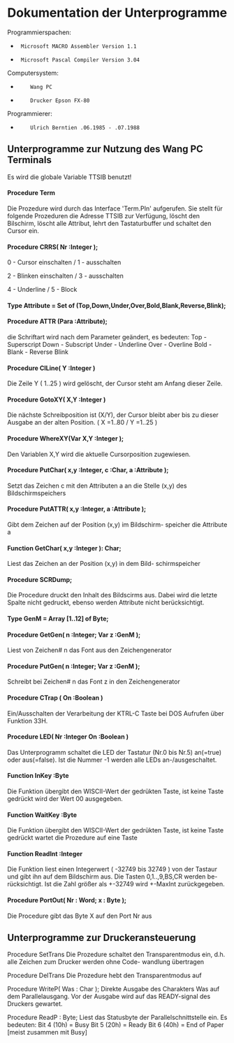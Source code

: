 # Dokumentation der Unterprogramme

Programmierspachen:

-      Microsoft MACRO Assembler Version 1.1
-      Microsoft Pascal Compiler Version 3.04

Computersystem:

-         Wang PC
-         Drucker Epson FX-80

Programmierer:

-         Ulrich Berntien .06.1985 - .07.1988


##      Unterprogramme zur Nutzung des Wang PC Terminals

Es wird die globale Variable TTSIB benutzt!

#### Procedure Term

   Die Prozedure wird durch das Interface 'Term.PIn' aufgerufen.
   Sie stellt für folgende Prozeduren die Adresse TTSIB zur Verfügung,
   löscht den Bilschirm, löscht alle Attribut, lehrt den Tastaturbuffer
   und schaltet den Cursor ein.

#### Procedure CRRS( Nr :Integer );

   0 - Cursor einschalten  / 1 - ausschalten

   2 - Blinken einschalten / 3 - ausschalten

   4 - Underline           / 5 - Block


#### Type Attribute = Set of (Top,Down,Under,Over,Bold,Blank,Reverse,Blink);

#### Procedure ATTR (Para :Attribute);

   die Schriftart wird nach dem Parameter geändert, es bedeuten:
   Top   - Superscript          Down  - Subscript
   Under - Underline            Over  - Overline
   Bold  -                      Blank -
   Reverse                      Blink

#### Procedure ClLine( Y :Integer )

   Die Zeile Y ( 1..25 ) wird gelöscht, der Cursor steht am Anfang
   dieser Zeile.

#### Procedure GotoXY( X,Y :Integer )

   Die nächste Schreibposition ist (X/Y), der Cursor bleibt aber bis zu
   dieser Ausgabe an der alten Position. ( X =1..80 / Y =1..25 )

#### Procedure WhereXY(Var X,Y :Integer );

   Den Variablen X,Y wird die aktuelle Cursorposition zugewiesen.

#### Procedure PutChar( x,y :Integer, c :Char, a :Attribute );

   Setzt das Zeichen c mit den Attributen a an die Stelle
   (x,y) des Bildschirmspeichers

#### Procedure PutATTR( x,y :Integer, a :Attribute );

   Gibt dem Zeichen auf der Position (x,y) im Bildschirm-
   speicher die Attribute a

#### Function GetChar( x,y :Integer ): Char;

   Liest das Zeichen an der Position (x,y) in dem Bild-
   schirmspeicher

#### Procedure SCRDump;

   Die Procedure druckt den Inhalt des Bildscirms aus. Dabei wird die letzte
   Spalte nicht gedruckt, ebenso werden Attribute nicht berücksichtigt.

#### Type GenM = Array [1..12] of Byte;

#### Procedure GetGen( n :Integer; Var z :GenM );

  Liest von Zeichen# n das Font aus den Zeichengenerator

#### Procedure PutGen( n :Integer; Var z :GenM );

  Schreibt bei Zeichen# n das Font z in den Zeichengenerator

#### Procedure CTrap ( On :Boolean )

   Ein/Ausschalten der Verarbeitung der KTRL-C Taste bei DOS Aufrufen
   über Funktion 33H.

#### Procedure LED( Nr :Integer On :Boolean )

   Das Unterprogramm schaltet die LED der Tastatur (Nr.0 bis Nr.5) an(=true)
   oder aus(=false). Ist die Nummer -1 werden alle LEDs an-/ausgeschaltet.

#### Function InKey :Byte

   Die Funktion übergibt den WISCII-Wert der gedrükten Taste, ist keine
   Taste gedrückt wird der Wert 00 ausgegeben.

#### Function WaitKey :Byte

   Die Funktion übergibt den WISCII-Wert der gedrükten Taste, ist keine
   Taste gedrückt wartet die Prozedure auf eine Taste

#### Function ReadInt :Integer

   Die Funktion liest einen Integerwert ( -32749 bis 32749 ) von der Tastaur
   und gibt ihn auf dem Bildschirm aus. Die Tasten 0,1..,9,BS,CR werden be-
   rücksichtigt. Ist die Zahl größer als +-32749 wird +-MaxInt zurückgegeben.

#### Procedure PortOut( Nr : Word; x : Byte );

   Die Procedure gibt das Byte X auf den Port Nr aus


##    Unterprogramme zur Druckeransteuerung


Procedure SetTrans
   Die Prozedure schaltet den Transparentmodus ein,
   d.h. alle Zeichen zum Drucker werden ohne Code-
   wandlung übertragen

Procedure DelTrans
   Die Prozedure hebt den Transparentmodus auf

Procedure WriteP( Was : Char );
   Direkte Ausgabe des Charakters Was auf dem Parallelausgang. Vor der Ausgabe
   wird auf das READY-signal des Druckers gewartet.

Procedure ReadP : Byte;
   Liest das Statusbyte der Parallelschnittstelle ein. Es bedeuten:
   Bit 4 (10h) = Busy
   Bit 5 (20h) = Ready
   Bit 6 (40h) = End of Paper [meist zusammen mit Busy]



